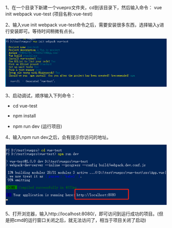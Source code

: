 1、在一个目录下新建一个vuepro文件夹，cd到该目录下，然后输入命令： vue init webpack vue-test   (项目名称:vue-test)

2、输入vue init webpack vue-test命令之后，需要安装很多东西，选择输入y进行安装即可。等待时间稍微有点长。

![](https://github.com/LiangYurong/imageHouse/blob/master/%E5%9B%BE%E7%89%87%E5%BA%93/001.png)

3、启动调试，顺序输入下列命令：

- cd vue-test

- npm install

- npm run dev (运行项目)

4、输入npm run dev之后，会有提示你访问的地址。

![](https://github.com/LiangYurong/imageHouse/blob/master/%E5%9B%BE%E7%89%87%E5%BA%93/002.png)

5、打开浏览器，输入http://localhost:8080/，即可访问到运行成功的项目。(但是把cmd的运行窗口关闭之后，就无法访问了，相当于项目关闭了启动)


